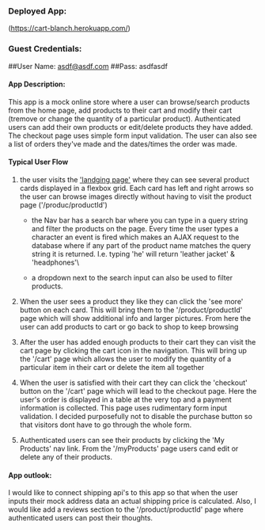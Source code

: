 

### Deployed App: 

 (https://cart-blanch.herokuapp.com/)

### Guest Credentials: 

##User Name: asdf@asdf.com
##Pass: asdfasdf

#### App Description: 

This app is a mock online  store where  a user can browse/search products from the home page, add products to their cart and modify their cart (tremove or change the quantity of a particular product).  Authenticated users can add their own products or edit/delete products they have added. The checkout page uses simple form input validation. The user can also see a list of orders they've made and the dates/times the order was made. 


#### Typical User Flow

  1. the user visits the ['landging page'](https://cart-blanch.herokuapp.com/) where they can see several product cards displayed in a flexbox grid. Each card has left and right arrows so the user can browse images directly without having to visit the product page ('/produc/productId')

      * the Nav bar has a search bar where you can type in a query string and filter the products on the page. Every time the user types a character an event is fired which makes an AJAX request to the database where if any part of the product name matches the query string it is returned. I.e. typing 'he' will return 'leather jacket' & 'headphones'\

      * a dropdown next to the search input can also be used to filter products.

  2. When the user sees a product they like they can click the 'see more' button on each card. This will bring them  to the '/product/productId' page which will show additional info and larger pictures. From here the user can add products to cart or go back to shop to keep browsing

  3. After the user has added enough products to their cart they can visit the cart page by clicking the cart icon in the navigation. This will bring up the '/cart' page which allows the user to modify the quantity of a particular item in their cart or delete the item all together

  4. When the user is satisfied with their cart they can click the 'checkout' button on the '/cart' page which will lead to the checkout page. Here the user's order is displayed in a table at the very top and a payment information is collected. This page uses rudimentary form input validation. I decided purposefully not to disable the purchase button so that visitors dont have to go through the whole form. 

  5. Authenticated users can see their products by clicking the 'My Products' nav link. From the '/myProducts' page users cand edit or delete any of  their products. 

#### App outlook:

I would like to connect shipping api's to this app so that when the user inputs their mock address data an actual shipping price is calculated. Also, I would like add a reviews section to the '/product/productId' page where authenticated users can post their thoughts.
